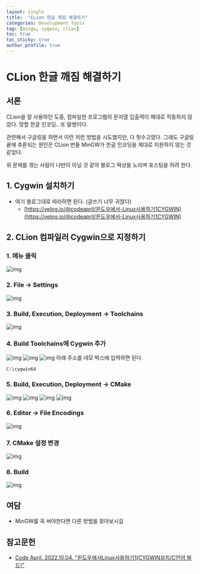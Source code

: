 ```yaml
---
layout: single
title:  "CLion 한글 깨짐 해결하기"
categories: Development Tools
tag: [mingw, cygwin, clion]
toc: true
toc_sticky: true
author_profile: true
---
```


# CLion 한글 깨짐 해결하기

## 서론
CLion을 잘 사용하던 도중, 컴파일한 프로그램의 문자열 입출력이 제대로 작동하지 않았다. 망할 한글 인코딩.. 또 말썽이다.

관련해서 구글링을 하면서 이런 저런 방법을 시도했지만, 다 헛수고였다. 그래도 구글링 끝에 추론되는 원인은 CLion 번들 MinGW가 한글 인코딩을 제대로 지원하지 않는 것 같았다.

위 문제를 겪는 사람이 나만이 아닐 것 같아 블로그 떡상을 노리며 포스팅을 하려 한다.

## 1. Cygwin 설치하기
- 여기 블로그대로 따라하면 된다. (글쓰기 너무 귀찮다)
    - [https://velog.io/@codeapril/윈도우에서-Linux사용하기1CYGWIN](https://velog.io/@codeapril/윈도우에서-Linux사용하기1CYGWIN)

## 2. CLion 컴파일러 Cygwin으로 지정하기
### 1. 메뉴 클릭
![img](/images/2024-07-09-CLion-한글-깨짐-해결/그림1.png)

### 2. File -> Settings
![img](/images/2024-07-09-CLion-한글-깨짐-해결/그림2.png)

### 3. Build, Execution, Deployment -> Toolchains
![img](/images/2024-07-09-CLion-한글-깨짐-해결/그림4.png)

### 4. Build Toolchains에 Cygwin 추가
![img](/images/2024-07-09-CLion-한글-깨짐-해결/그림5.png)
![img](/images/2024-07-09-CLion-한글-깨짐-해결/그림6.png)
![img](/images/2024-07-09-CLion-한글-깨짐-해결/그림7.png)
아래 주소를 네모 박스에 입력하면 된다.
```
C:\cygwin64
```

### 5. Build, Execution, Deployment -> CMake
![img](/images/2024-07-09-CLion-한글-깨짐-해결/그림3.png)
![img](/images/2024-07-09-CLion-한글-깨짐-해결/그림8.png)
![img](/images/2024-07-09-CLion-한글-깨짐-해결/그림9.png)
![img](/images/2024-07-09-CLion-한글-깨짐-해결/그림10.png)

### 6. Editor -> File Encodings
![img](/images/2024-07-09-CLion-한글-깨짐-해결/그림12.png)

### 7. CMake 설정 변경
![img](/images/2024-07-09-CLion-한글-깨짐-해결/그림11.png)

### 8. Build
![img](/images/2024-07-09-CLion-한글-깨짐-해결/그림13.png)

## 여담
- MinGW를 꼭 써야한다면 다른 방법을 찾아보시길

## 참고문헌
- [Code April. 2022.10.04. "윈도우에서Linux사용하기1(CYGWIN설치/C언어 빌드)"](https://velog.io/@codeapril/윈도우에서-Linux사용하기1CYGWIN)